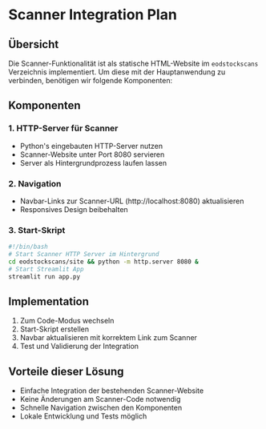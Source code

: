 # Scanner Integration Plan

## Übersicht
Die Scanner-Funktionalität ist als statische HTML-Website im `eodstockscans` Verzeichnis implementiert. Um diese mit der Hauptanwendung zu verbinden, benötigen wir folgende Komponenten:

## Komponenten

### 1. HTTP-Server für Scanner
- Python's eingebauten HTTP-Server nutzen
- Scanner-Website unter Port 8080 servieren
- Server als Hintergrundprozess laufen lassen

### 2. Navigation
- Navbar-Links zur Scanner-URL (http://localhost:8080) aktualisieren
- Responsives Design beibehalten

### 3. Start-Skript
```bash
#!/bin/bash
# Start Scanner HTTP Server im Hintergrund
cd eodstockscans/site && python -m http.server 8080 &
# Start Streamlit App
streamlit run app.py
```

## Implementation
1. Zum Code-Modus wechseln
2. Start-Skript erstellen
3. Navbar aktualisieren mit korrektem Link zum Scanner
4. Test und Validierung der Integration

## Vorteile dieser Lösung
- Einfache Integration der bestehenden Scanner-Website
- Keine Änderungen am Scanner-Code notwendig
- Schnelle Navigation zwischen den Komponenten
- Lokale Entwicklung und Tests möglich